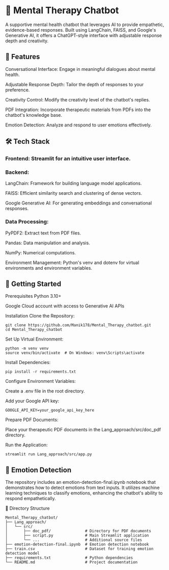 # 🧠 Mental Therapy Chatbot
A supportive mental health chatbot that leverages AI to provide empathetic, evidence-based responses. Built using LangChain, FAISS, and Google's Generative AI, it offers a ChatGPT-style interface with adjustable response depth and creativity.

## 🌟 Features
Conversational Interface: Engage in meaningful dialogues about mental health.

Adjustable Response Depth: Tailor the depth of responses to your preference.

Creativity Control: Modify the creativity level of the chatbot's replies.

PDF Integration: Incorporate therapeutic materials from PDFs into the chatbot's knowledge base.

Emotion Detection: Analyze and respond to user emotions effectively.

## 🛠️ Tech Stack
### Frontend: Streamlit for an intuitive user interface.

### Backend:

LangChain: Framework for building language model applications.

FAISS: Efficient similarity search and clustering of dense vectors.

Google Generative AI: For generating embeddings and conversational responses.

### Data Processing:

PyPDF2: Extract text from PDF files.

Pandas: Data manipulation and analysis.

NumPy: Numerical computations.

Environment Management: Python's venv and dotenv for virtual environments and environment variables.

## 🚀 Getting Started
Prerequisites
Python 3.10+

Google Cloud account with access to Generative AI APIs

Installation
Clone the Repository:
```
git clone https://github.com/Manik178/Mental_Therapy_chatbot.git
cd Mental_Therapy_chatbot
```
Set Up Virtual Environment:
```
python -m venv venv
source venv/bin/activate  # On Windows: venv\Scripts\activate
```
Install Dependencies:
```
pip install -r requirements.txt
```
Configure Environment Variables:

Create a .env file in the root directory.

Add your Google API key:
```
GOOGLE_API_KEY=your_google_api_key_here
```

Prepare PDF Documents:

Place your therapeutic PDF documents in the Lang_approach/src/doc_pdf directory.

Run the Application:
```
streamlit run Lang_approach/src/app.py
```

## 🧪 Emotion Detection
The repository includes an emotion-detection-final.ipynb notebook that demonstrates how to detect emotions from text inputs. It utilizes machine learning techniques to classify emotions, enhancing the chatbot's ability to respond empathetically.

📁 Directory Structure
```
Mental_Therapy_chatbot/
├── Lang_approach/
│   └── src/
│       ├── doc_pdf/               # Directory for PDF documents
│       ├── script.py              # Main Streamlit application
│       └── ...                    # Additional source files
├── emotion-detection-final.ipynb  # Emotion detection notebook
├── train.csv                      # Dataset for training emotion detection model
├── requirements.txt               # Python dependencies
└── README.md                      # Project documentation
```
